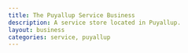 ```yaml
---
title: The Puyallup Service Business
description: A service store located in Puyallup.
layout: business
categories: service, puyallup
---
```

